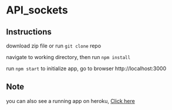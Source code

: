 # API_sockets

## Instructions

download zip file or run `git clone` repo

navigate to working directory, then run `npm install`

run `npm start` to initialize app, go to browser http://localhost:3000

## Note

you can also see a running app on heroku, <a href="https://lit-anchorage-31694.herokuapp.com/index.html" target="_blank">Click here</a>
